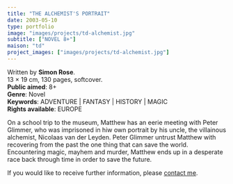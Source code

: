```yaml
---
title: "THE ALCHEMIST'S PORTRAIT"
date: 2003-05-10
type: portfolio
image: "images/projects/td-alchemist.jpg"
subtitle: ["NOVEL 8+"]
maison: "td"
project_images: ["images/projects/td-alchemist.jpg"]
---
```


Written by **Simon Rose**.   
13 × 19 cm, 130 pages, softcover.   
**Public aimed**: 8+   
**Genre**: Novel      
**Keywords**: ADVENTURE | FANTASY | HISTORY | MAGIC       
**Rights available**: EUROPE 
 
 
 
On a school trip to the museum, Matthew has an eerie meeting with Peter Glimmer,
who was imprisoned in hiw own portrait by his uncle, the villainous alchemist, Nicolaas van der Leyden. 
Peter Glimmer untrust Matthew with recovering from the past the one thing that can save the world.
Encountering magic, mayhem and murder, Matthew ends up in a desperate race back through time in order to save the future.    







If you would like to receive further information, please [contact me](mailto:melanie.guillaumin.edition@gmail.com).


